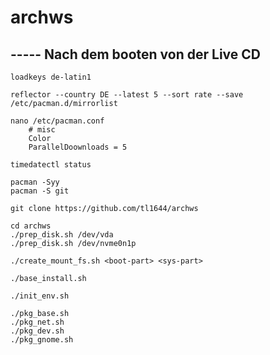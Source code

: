 # archws

## ----- Nach dem booten von der Live CD

```shell
loadkeys de-latin1
```

```shell
reflector --country DE --latest 5 --sort rate --save /etc/pacman.d/mirrorlist
```

```shell
nano /etc/pacman.conf
	# misc
	Color
	ParallelDoownloads = 5
```

```shell
timedatectl status
```

```shell
pacman -Syy
pacman -S git
```

```shell
git clone https://github.com/tl1644/archws
```

```shell
cd archws
./prep_disk.sh /dev/vda
./prep_disk.sh /dev/nvme0n1p

./create_mount_fs.sh <boot-part> <sys-part>

./base_install.sh

./init_env.sh

./pkg_base.sh
./pkg_net.sh
./pkg_dev.sh
./pkg_gnome.sh
```